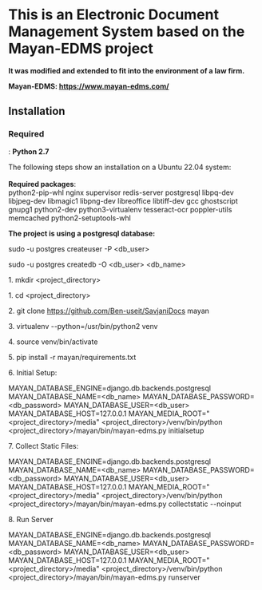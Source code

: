 # This is an Electronic Document Management System based on the Mayan-EDMS project

**It was modified and extended to fit into the environment of a law firm.**

**Mayan-EDMS: <https://www.mayan-edms.com/>**

## Installation

### Required

: **Python 2.7**

The following steps show an installation on a Ubuntu 22.04 system:  
<br/>**Required packages**:  
python2-pip-whl nginx supervisor redis-server postgresql libpq-dev libjpeg-dev libmagic1 libpng-dev libreoffice libtiff-dev gcc ghostscript gnupg1 python2-dev python3-virtualenv tesseract-ocr poppler-utils memcached python2-setuptools-whl

**The project is using a postgresql database:**

sudo -u postgres createuser -P &lt;db_user&gt;

sudo -u postgres createdb -O &lt;db_user&gt; &lt;db_name&gt;

1\. mkdir &lt;project_directory&gt;

1\. cd &lt;project_directory&gt;

2\. git clone <https://github.com/Ben-useit/SavjaniDocs> mayan

3\. virtualenv --python=/usr/bin/python2 venv

4\. source venv/bin/activate

5\. pip install -r mayan/requirements.txt

6\. Initial Setup:

MAYAN_DATABASE_ENGINE=django.db.backends.postgresql MAYAN_DATABASE_NAME=&lt;db_name&gt; MAYAN_DATABASE_PASSWORD=&lt;db_password&gt; MAYAN_DATABASE_USER=&lt;db_user&gt; MAYAN_DATABASE_HOST=127.0.0.1 MAYAN_MEDIA_ROOT="&lt;project_directory&gt;/media" &lt;project_directory&gt;/venv/bin/python &lt;project_directory&gt;/mayan/bin/mayan-edms.py initialsetup

7\. Collect Static Files:

MAYAN_DATABASE_ENGINE=django.db.backends.postgresql MAYAN_DATABASE_NAME=&lt;db_name&gt; MAYAN_DATABASE_PASSWORD=&lt;db_password&gt; MAYAN_DATABASE_USER=&lt;db_user&gt; MAYAN_DATABASE_HOST=127.0.0.1 MAYAN_MEDIA_ROOT="&lt;project_directory&gt;/media" &lt;project_directory&gt;/venv/bin/python &lt;project_directory&gt;/mayan/bin/mayan-edms.py collectstatic --noinput

8\. Run Server

MAYAN_DATABASE_ENGINE=django.db.backends.postgresql MAYAN_DATABASE_NAME=&lt;db_name&gt; MAYAN_DATABASE_PASSWORD=&lt;db_password&gt; MAYAN_DATABASE_USER=&lt;db_user&gt; MAYAN_DATABASE_HOST=127.0.0.1 MAYAN_MEDIA_ROOT="&lt;project_directory&gt;/media" &lt;project_directory&gt;/venv/bin/python &lt;project_directory&gt;/mayan/bin/mayan-edms.py runserver
